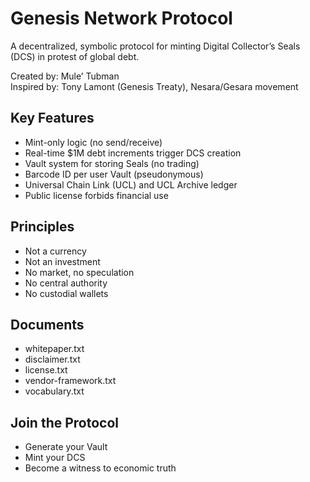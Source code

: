 # Genesis Network Protocol

A decentralized, symbolic protocol for minting Digital Collector’s Seals (DCS) in protest of global debt.

Created by: Mule’ Tubman  
Inspired by: Tony Lamont (Genesis Treaty), Nesara/Gesara movement

## Key Features
- Mint-only logic (no send/receive)
- Real-time $1M debt increments trigger DCS creation
- Vault system for storing Seals (no trading)
- Barcode ID per user Vault (pseudonymous)
- Universal Chain Link (UCL) and UCL Archive ledger
- Public license forbids financial use

## Principles
- Not a currency
- Not an investment
- No market, no speculation
- No central authority
- No custodial wallets

## Documents
- whitepaper.txt  
- disclaimer.txt  
- license.txt  
- vendor-framework.txt  
- vocabulary.txt

## Join the Protocol
- Generate your Vault
- Mint your DCS
- Become a witness to economic truth
